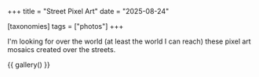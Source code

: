 +++
title = "Street Pixel Art"
date = "2025-08-24"

[taxonomies]
tags = ["photos"]
+++

I'm looking for over the world (at least the world I can reach) these pixel art mosaics
created over the streets.

{{ gallery() }}

